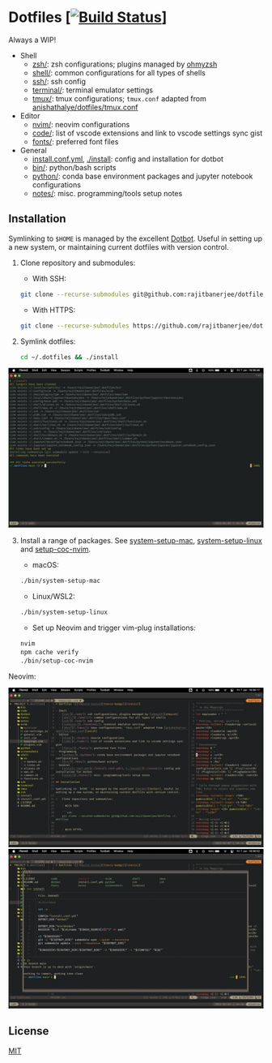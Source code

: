 # Dotfiles \[[![Build Status][travis-badge]][travis]]
 
 Always a WIP!

- Shell
  - [zsh/](./zsh/): zsh configurations; plugins managed by [ohmyzsh][ohmyzsh]
  - [shell/](./shell/): common configurations for all types of shells
  - [ssh/](./ssh/): ssh config
  - [terminal/](./terminal/): terminal emulator settings
  - [tmux/](./tmux/): tmux configurations; `tmux.conf` adapted from [anishathalye/dotfiles/tmux.conf][anish]
- Editor
  - [nvim/](./nvim/): neovim configurations
  - [code/](./code/): list of vscode extensions and link to vscode settings sync gist
  - [fonts/](./fonts/): preferred font files
- General
  - [install.conf.yml](./install.conf.yml), [./install](./install): config and installation for dotbot
  - [bin/](./bin/): python/bash scripts
  - [python/](./python/): conda base environment packages and jupyter notebook configurations
  - [notes/](./notes/): misc. programming/tools setup notes

## Installation

Symlinking to `$HOME` is managed by the excellent [Dotbot][dotbot]. Useful in setting up a new system, or maintaining current dotfiles with version control.

1.  Clone repository and submodules:

    - With SSH:

    ```zsh
    git clone --recurse-submodules git@github.com:rajitbanerjee/dotfiles ~/.dotfiles
    ```

    - With HTTPS:

    ```zsh
    git clone --recurse-submodules https://github.com/rajitbanerjee/dotfiles.git ~/.dotfiles
    ```

2.  Symlink dotfiles:
    ```zsh
    cd ~/.dotfiles && ./install
    ```

<p align='center'>
  <img src='./screenshots/dotbot.png'>
</p>

3.  Install a range of packages. See [system-setup-mac][ssm], [system-setup-linux][ssl] and [setup-coc-nvim][scn].

    - macOS:

    ```zsh
    ./bin/system-setup-mac
    ```

    - Linux/WSL2:

    ```zsh
    ./bin/system-setup-linux
    ```

    - Set up Neovim and trigger vim-plug installations:

    ```zsh
    nvim
    npm cache verify
    ./bin/setup-coc-nvim
    ```

Neovim:

<p align='center'>
  <img src='./screenshots/nvim.png'>
  <img src='./screenshots/floaterm.png'>
</p>

## License

[MIT][license]

[travis-badge]: https://api.travis-ci.com/rajitbanerjee/dotfiles.svg?branch=main
[travis]: https://travis-ci.com/rajitbanerjee/dotfiles
[anish]: https://github.com/anishathalye/dotfiles/blob/master/tmux.conf
[dotbot]: https://github.com/anishathalye/dotbot
[ohmyzsh]: https://github.com/ohmyzsh/ohmyzsh
[ssm]: https://github.com/rajitbanerjee/dotfiles/blob/main/bin/system-setup-mac
[ssl]: https://github.com/rajitbanerjee/dotfiles/blob/main/bin/system-setup-linux
[scn]: https://github.com/rajitbanerjee/dotfiles/blob/main/bin/setup-coc-nvim
[license]: LICENSE
